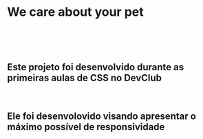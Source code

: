 <h1>We care about your pet</h1>
  <br>
  <br>
  <br>
  
  <h2> Este projeto foi desenvolvido durante as primeiras aulas de CSS no <a href:"https://plataforma.devclub.com.br/area/vitrine">DevClub</a> </h2>
  <br>
  
  <h2>Ele foi desenvolovido visando apresentar o máximo possível de <strong>responsividade</strong>
  <br>
  
  
